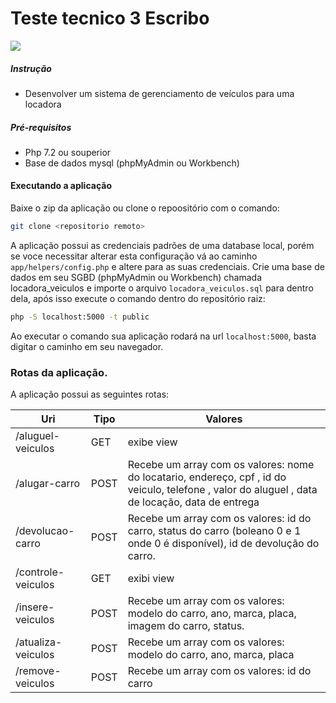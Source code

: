 # Teste tecnico 3 Escribo

![](https://aws1.discourse-cdn.com/standard14/uploads/slimframework/original/1X/704c3a9a7ce53ea7d06952ff4a33cf945e68ac4e.png)

##### Instrução

  - Desenvolver um sistema de gerenciamento de veículos para uma locadora
 

##### Pré-requisitos
  - Php 7.2 ou souperior
  - Base de dados mysql (phpMyAdmin ou Workbench)

#### Executando a aplicação
Baixe o zip da aplicação ou clone o repoositório com o comando:
```sh
git clone <repositorio remoto>
```
A aplicação possui as credenciais padrões de uma database local, porém se voce necessitar alterar esta configuração vá ao caminho `app/helpers/config.php` e altere para as suas credenciais. Crie uma base de dados em seu SGBD (phpMyAdmin ou Workbench) chamada locadora_veiculos e importe o arquivo `locadora_veiculos.sql` para dentro dela, após isso execute o comando dentro do repositório raiz:
```sh
php -S localhost:5000 -t public
```
Ao executar o comando sua aplicação rodará na url `localhost:5000`, basta digitar o caminho em seu navegador.

### Rotas da aplicação.
A aplicação possui as seguintes rotas:

| Uri | Tipo | Valores 
| ------ | ------ | ---------|
| /aluguel-veiculos | GET | exibe view |
| /alugar-carro | POST | Recebe um array com os valores: nome do locatario, endereço, cpf , id do veiculo, telefone , valor do aluguel , data de locação, data de entrega |
| /devolucao-carro | POST |Recebe um array com os valores: id do carro, status do carro (boleano 0 e 1 onde 0 é disponível), id de devolução do carro.
| /controle-veiculos | GET | exibi view |
| /insere-veiculos | POST | Recebe um array com os valores: modelo do carro, ano, marca, placa, imagem do carro, status. |
| /atualiza-veiculos | POST | Recebe um array com os valores: modelo do carro, ano, marca, placa |
| /remove-veiculos | POST | Recebe um array com os valores:  id do carro |
